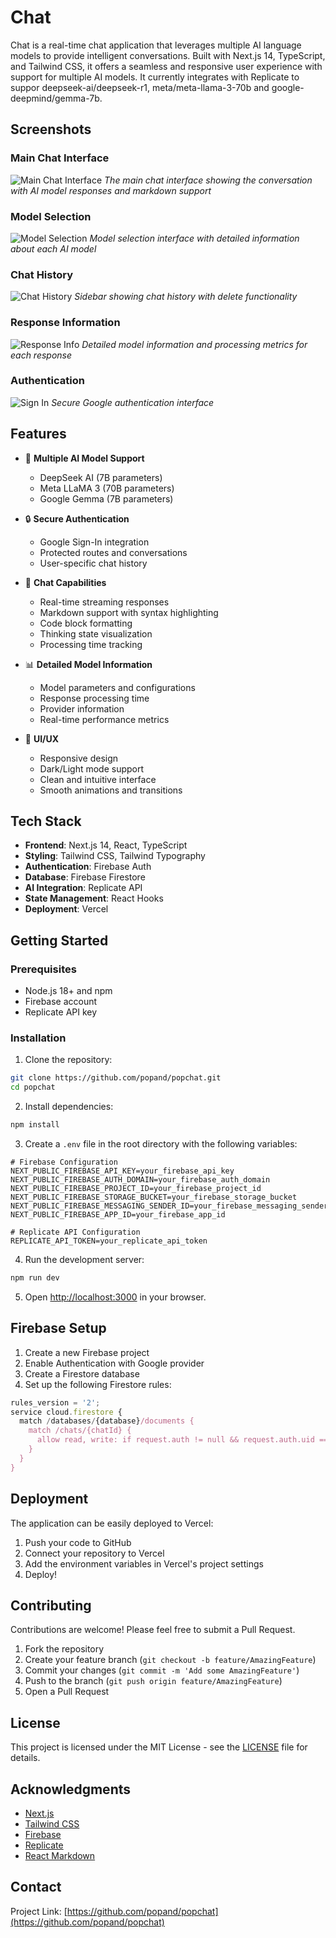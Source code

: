 # Chat

Chat is a real-time chat application that leverages multiple AI language models to provide intelligent conversations. Built with Next.js 14, TypeScript, and Tailwind CSS, it offers a seamless and responsive user experience with support for multiple AI models.  It currently integrates with Replicate to suppor deepseek-ai/deepseek-r1, meta/meta-llama-3-70b and google-deepmind/gemma-7b.

## Screenshots

### Main Chat Interface
![Main Chat Interface](public/screenshots/main-chat.png)
*The main chat interface showing the conversation with AI model responses and markdown support*

### Model Selection
![Model Selection](public/screenshots/model-selection.png)
*Model selection interface with detailed information about each AI model*

### Chat History
![Chat History](public/screenshots/chat-history.png)
*Sidebar showing chat history with delete functionality*

### Response Information
![Response Info](public/screenshots/response-info.png)
*Detailed model information and processing metrics for each response*

### Authentication
![Sign In](public/screenshots/sign-in.png)
*Secure Google authentication interface*

## Features

- 🤖 **Multiple AI Model Support**
  - DeepSeek AI (7B parameters)
  - Meta LLaMA 3 (70B parameters)
  - Google Gemma (7B parameters)

- 🔒 **Secure Authentication**
  - Google Sign-In integration
  - Protected routes and conversations
  - User-specific chat history

- 💬 **Chat Capabilities**
  - Real-time streaming responses
  - Markdown support with syntax highlighting
  - Code block formatting
  - Thinking state visualization
  - Processing time tracking

- 📊 **Detailed Model Information**
  - Model parameters and configurations
  - Response processing time
  - Provider information
  - Real-time performance metrics

- 🎨 **UI/UX**
  - Responsive design
  - Dark/Light mode support
  - Clean and intuitive interface
  - Smooth animations and transitions

## Tech Stack

- **Frontend**: Next.js 14, React, TypeScript
- **Styling**: Tailwind CSS, Tailwind Typography
- **Authentication**: Firebase Auth
- **Database**: Firebase Firestore
- **AI Integration**: Replicate API
- **State Management**: React Hooks
- **Deployment**: Vercel

## Getting Started

### Prerequisites

- Node.js 18+ and npm
- Firebase account
- Replicate API key

### Installation

1. Clone the repository:
```bash
git clone https://github.com/popand/popchat.git
cd popchat
```

2. Install dependencies:
```bash
npm install
```

3. Create a `.env` file in the root directory with the following variables:
```env
# Firebase Configuration
NEXT_PUBLIC_FIREBASE_API_KEY=your_firebase_api_key
NEXT_PUBLIC_FIREBASE_AUTH_DOMAIN=your_firebase_auth_domain
NEXT_PUBLIC_FIREBASE_PROJECT_ID=your_firebase_project_id
NEXT_PUBLIC_FIREBASE_STORAGE_BUCKET=your_firebase_storage_bucket
NEXT_PUBLIC_FIREBASE_MESSAGING_SENDER_ID=your_firebase_messaging_sender_id
NEXT_PUBLIC_FIREBASE_APP_ID=your_firebase_app_id

# Replicate API Configuration
REPLICATE_API_TOKEN=your_replicate_api_token
```

4. Run the development server:
```bash
npm run dev
```

5. Open [http://localhost:3000](http://localhost:3000) in your browser.

## Firebase Setup

1. Create a new Firebase project
2. Enable Authentication with Google provider
3. Create a Firestore database
4. Set up the following Firestore rules:
```javascript
rules_version = '2';
service cloud.firestore {
  match /databases/{database}/documents {
    match /chats/{chatId} {
      allow read, write: if request.auth != null && request.auth.uid == resource.data.userId;
    }
  }
}
```

## Deployment

The application can be easily deployed to Vercel:

1. Push your code to GitHub
2. Connect your repository to Vercel
3. Add the environment variables in Vercel's project settings
4. Deploy!

## Contributing

Contributions are welcome! Please feel free to submit a Pull Request.

1. Fork the repository
2. Create your feature branch (`git checkout -b feature/AmazingFeature`)
3. Commit your changes (`git commit -m 'Add some AmazingFeature'`)
4. Push to the branch (`git push origin feature/AmazingFeature`)
5. Open a Pull Request

## License

This project is licensed under the MIT License - see the [LICENSE](LICENSE) file for details.

## Acknowledgments

- [Next.js](https://nextjs.org/)
- [Tailwind CSS](https://tailwindcss.com/)
- [Firebase](https://firebase.google.com/)
- [Replicate](https://replicate.com/)
- [React Markdown](https://github.com/remarkjs/react-markdown)

## Contact

Project Link: [https://github.com/popand/popchat](https://github.com/popand/popchat)